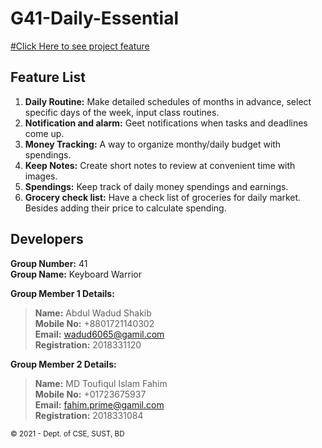 # G41-Daily-Essential

[#Click Here to see project feature](https://github.com/wadud6065/Daily-Essential/blob/main/CSE_250_2018_Final_Presentation_41_KeyboardWarrior.pdf)

Feature List
-------------
1. **Daily Routine:** Make detailed schedules of months in advance, select specific days of the week, input class routines.
2. **Notification and alarm:** Geet notifications when tasks and deadlines come up.
3. **Money Tracking:** A way to organize monthy/daily budget with spendings.
4. **Keep Notes:** Create short notes to review at convenient time with images.
5. **Spendings:** Keep track of daily money spendings and earnings.
6. **Grocery check list:** Have a check list of groceries for daily market. Besides adding their price to calculate spending.

## Developers
**Group Number:** 41 <br>
**Group Name:** Keyboard Warrior

**Group Member 1 Details:** <br>
>**Name:** Abdul Wadud Shakib <br>
>**Mobile No:** +8801721140302 <br>
>**Email:** wadud6065@gamil.com <br>
>**Registration:** 2018331120


**Group Member 2 Details:** <br>
>**Name:** MD Toufiqul Islam Fahim <br>
>**Mobile No:** +01723675937 <br>
>**Email:** fahim.prime@gamil.com <br>
>**Registration:** 2018331084

<small>&copy; 2021 - Dept. of CSE, SUST, BD</small>
